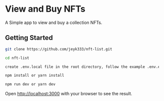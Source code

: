 # View and Buy NFTs

A Simple app to view and buy a collection NFTs.

## Getting Started

```bash
git clone https://github.com/jeyk333/nft-list.git

cd nft-list

create .env.local file in the root directory, follow the example .env.example file format to create it and add the necessary secret key.

npm install or yarn install

npm run dev or yarn dev
```

Open [http://localhost:3000](http://localhost:3000) with your browser to see the result.
